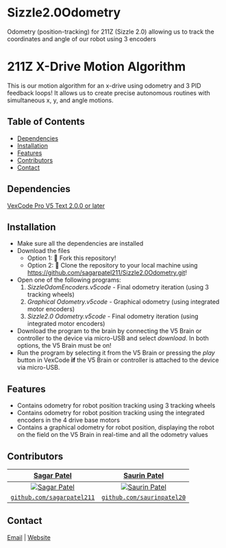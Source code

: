 # Sizzle2.0Odometry
Odometry (position-tracking) for 211Z (Sizzle 2.0) allowing us to track the coordinates and angle of our robot using 3 encoders



# 211Z X-Drive Motion Algorithm
This is our motion algorithm for an x-drive using odometry and 3 PID feedback loops! It allows us to create precise autonomous routines with simultaneous x, y, and angle motions.


## Table of Contents
* [Dependencies](#dependencies)
* [Installation](#installation)
* [Features](#features)
* [Contributors](#contributors)
* [Contact](#contact)


## Dependencies
[VexCode Pro V5 Text 2.0.0 or later](https://www.vexrobotics.com/vexcode-download)


## Installation
* Make sure all the dependencies are installed
* Download the files
  * Option 1: 🍴 Fork this repository!
  * Option 2: 🧪 Clone the repository to your local machine using https://github.com/sagarpatel211/Sizzle2.0Odometry.git!
* Open one of the following programs:
    1. *SizzleOdomEncoders.v5code* - Final odometry iteration (using 3 tracking wheels)
    2. *Graphical Odometry.v5code* - Graphical odometry (using integrated motor encoders)
    3. *Sizzle2.0 Odometry.v5code* - Final odometry iteration (using integrated motor encoders)
* Download the program to the brain by connecting the V5 Brain or controller to the device via micro-USB and select *download*. In both options, the V5 Brain must be on!
* Run the program by selecting it from the V5 Brain or pressing the *play* button in VexCode **if** the V5 Brain or controller is attached to the device via micro-USB.


## Features
* Contains odometry for robot position tracking using 3 tracking wheels
* Contains odometry for robot position tracking using the integrated encoders in the 4 drive base motors 
* Contains a graphical odometry for robot position, displaying the robot on the field on the V5 Brain in real-time and all the odometry values


## Contributors
| <a href="https://github.com/sagarpatel211" target="_blank">**Sagar Patel**</a> | <a href="http://github.com/saurinpatel20" target="_blank">**Saurin Patel**</a> |
| :---: |:---:|
| [![Sagar Patel](https://avatars1.githubusercontent.com/u/34544263?s=200)](https://github.com/sagarpatel211)    | [![Saurin Patel](https://avatars3.githubusercontent.com/u/62221622?s=200)](http://github.com/saurinpatel20) |
| <a href="https://github.com/sagarpatel211" target="_blank">`github.com/sagarpatel211`</a> | <a href="http://github.com/saurinpatel20" target="_blank">`github.com/saurinpatel20`</a> |


## Contact
[Email](mailto:patelsag@students.dsbn.org) | [Website](https://sagarpatel211.github.io/)
